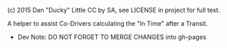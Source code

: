 (c) 2015 Dan "Ducky" Little
CC by SA, see LICENSE in project for full text.

A helper to assist Co-Drivers calculating the "In Time" after a Transit.

* Dev Note: DO NOT FORGET TO MERGE CHANGES into gh-pages
